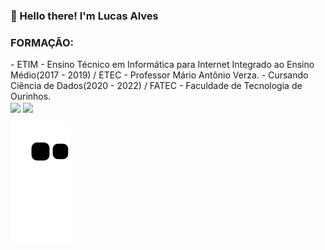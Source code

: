<h3>👋 Hello there! I'm Lucas Alves</h3>

<h3>FORMAÇÃO:</h3>
- ETIM - Ensino Técnico em Informática para Internet Integrado ao Ensino Médio(2017 - 2019) / ETEC - Professor Mário Antônio Verza.
- Cursando Ciência de Dados(2020 - 2022) / FATEC - Faculdade de Tecnologia de Ourinhos.

<div>
  <a>
    <img align="center" height="180em" src="https://github-readme-stats.vercel.app/api?username=LucasAlv3s&show_icons=true&theme=dark&include_all_commits=true&count_private=true" />
  <img align="center" height="120em" src="https://github-readme-stats.vercel.app/api/top-langs/?username=LucasAlv3s&layout=compact&langs_count=16&theme=dark" />
</div>


  
![Snake animation](https://github.com/LucasAlv3s/LucasAlv3s/blob/output/github-contribution-grid-snake.svg)
